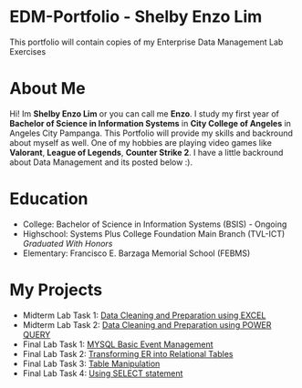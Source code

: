 # EDM-Portfolio - Shelby Enzo Lim
This portfolio will contain copies of my Enterprise Data Management Lab Exercises
# About Me
Hi! Im **Shelby Enzo Lim** or you can call me **Enzo**. I study my first year of **Bachelor of Science in Information Systems** in **City College of Angeles** in Angeles City Pampanga. 
This Portfolio will provide my skills and backround about myself as well. One of my hobbies are playing video games like **Valorant**, **League of Legends**, **Counter Strike 2**. I have a little backround about Data Management and its posted below :).
# Education
- College: Bachelor of Science in Information Systems (BSIS) - Ongoing
- Highschool: Systems Plus College Foundation Main Branch (TVL-ICT) _Graduated With Honors_
- Elementary: Francisco E. Barzaga Memorial School (FEBMS)
# My Projects
 - Midterm Lab Task 1: [Data Cleaning and Preparation using EXCEL](https://github.com/Enzofxd/enzofxd/blob/55d947daf860a675866e4a3325e211f4074f92fa/Midterm1/readme.md)
 - Midterm Lab Task 2: [Data Cleaning and Preparation using POWER QUERY](https://github.com/Enzofxd/enzofxd/tree/1cc57fd8c3a1fd0b21cefc6debb8fb9fc20feb90/Midterm2)
 - Final Lab Task 1: [MYSQL Basic Event Management](https://github.com/Enzofxd/enzofxd/tree/f2bf90b9116810abb2998a36810a37dacae55a3f/Final%20task%201)
 - Final Lab Task 2: [Transforming ER into Relational Tables](https://github.com/Enzofxd/enzofxd/tree/115253513608adacdf5297f7d40b92f4e3837a67/Final%20task%202)
- Final Lab Task 3: [Table Manipulation](https://github.com/Enzofxd/enzofxd/tree/2ca36c548ce17c8c9a4227b9d37505c801018d01/Final%20task%203)
- Final Lab Task 4: [Using SELECT statement](https://github.com/Enzofxd/enzofxd/tree/3905f78277d0e57d1eb4970b0ba48568b5b68237/Final%20task%204)
